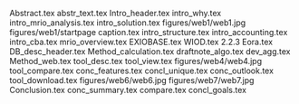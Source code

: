 Abstract.tex
abstr_text.tex
Intro_header.tex
intro_why.tex
intro_mrio_analysis.tex
intro_solution.tex
figures/web1/web1.jpg
figures/web1/startpage caption.tex
intro_structure.tex
intro_accounting.tex
intro_cba.tex
mrio_overview.tex
EXIOBASE.tex
WIOD.tex
2.2.3 Eora.tex
DB_desc_header.tex
Method_calculation.tex
draftnote_algo.tex
dev_agg.tex
Method_web.tex
tool_desc.tex
tool_view.tex
figures/web4/web4.jpg
tool_compare.tex
conc_features.tex
concl_unique.tex
conc_outlook.tex
tool_download.tex
figures/web6/web6.jpg
figures/web7/web7.jpg
Conclusion.tex
conc_summary.tex
compare.tex
concl_goals.tex